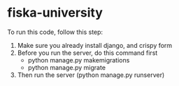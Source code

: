 # fiska-university
To run this code, follow this step:
1. Make sure you already install django, and crispy form
2. Before you run the server, do this command first
    - python manage.py makemigrations
    - python manage.py migrate
3. Then run the server (python manage.py runserver)
